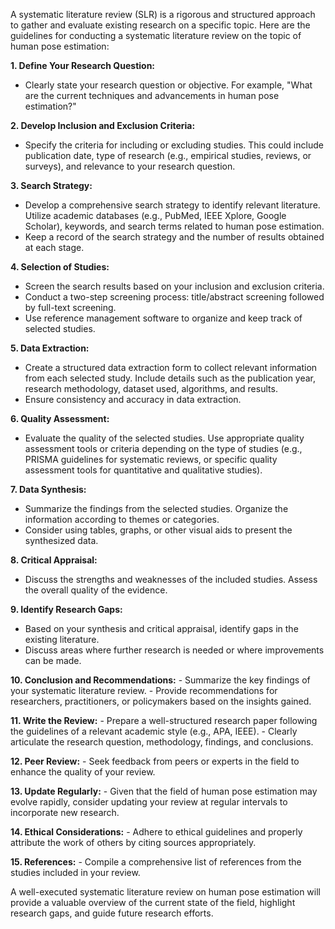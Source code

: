 A systematic literature review (SLR) is a rigorous and structured approach to gather and evaluate existing research on a specific topic. Here are the guidelines for conducting a systematic literature review on the topic of human pose estimation:

**1. Define Your Research Question:**
   - Clearly state your research question or objective. For example, "What are the current techniques and advancements in human pose estimation?"

**2. Develop Inclusion and Exclusion Criteria:**
   - Specify the criteria for including or excluding studies. This could include publication date, type of research (e.g., empirical studies, reviews, or surveys), and relevance to your research question.

**3. Search Strategy:**
   - Develop a comprehensive search strategy to identify relevant literature. Utilize academic databases (e.g., PubMed, IEEE Xplore, Google Scholar), keywords, and search terms related to human pose estimation.
   - Keep a record of the search strategy and the number of results obtained at each stage.

**4. Selection of Studies:**
   - Screen the search results based on your inclusion and exclusion criteria.
   - Conduct a two-step screening process: title/abstract screening followed by full-text screening.
   - Use reference management software to organize and keep track of selected studies.

**5. Data Extraction:**
   - Create a structured data extraction form to collect relevant information from each selected study. Include details such as the publication year, research methodology, dataset used, algorithms, and results.
   - Ensure consistency and accuracy in data extraction.

**6. Quality Assessment:**
   - Evaluate the quality of the selected studies. Use appropriate quality assessment tools or criteria depending on the type of studies (e.g., PRISMA guidelines for systematic reviews, or specific quality assessment tools for quantitative and qualitative studies).

**7. Data Synthesis:**
   - Summarize the findings from the selected studies. Organize the information according to themes or categories.
   - Consider using tables, graphs, or other visual aids to present the synthesized data.

**8. Critical Appraisal:**
   - Discuss the strengths and weaknesses of the included studies. Assess the overall quality of the evidence.

**9. Identify Research Gaps:**
   - Based on your synthesis and critical appraisal, identify gaps in the existing literature.
   - Discuss areas where further research is needed or where improvements can be made.

**10. Conclusion and Recommendations:**
    - Summarize the key findings of your systematic literature review.
    - Provide recommendations for researchers, practitioners, or policymakers based on the insights gained.

**11. Write the Review:**
    - Prepare a well-structured research paper following the guidelines of a relevant academic style (e.g., APA, IEEE).
    - Clearly articulate the research question, methodology, findings, and conclusions.

**12. Peer Review:**
    - Seek feedback from peers or experts in the field to enhance the quality of your review.

**13. Update Regularly:**
    - Given that the field of human pose estimation may evolve rapidly, consider updating your review at regular intervals to incorporate new research.

**14. Ethical Considerations:**
    - Adhere to ethical guidelines and properly attribute the work of others by citing sources appropriately.

**15. References:**
    - Compile a comprehensive list of references from the studies included in your review.

A well-executed systematic literature review on human pose estimation will provide a valuable overview of the current state of the field, highlight research gaps, and guide future research efforts.
